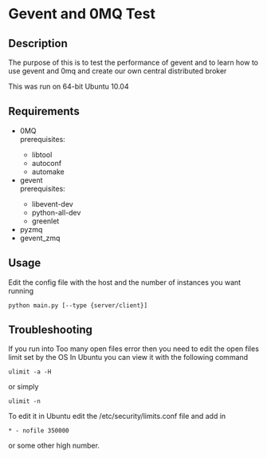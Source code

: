 Gevent and 0MQ Test
=========

Description
-------
The purpose of this is to test the performance of gevent and to learn how to use 
gevent and 0mq and create our own central distributed broker

This was run on 64-bit Ubuntu 10.04

Requirements
--------
<ul>
<li>0MQ</li>
    prerequisites:
    <ul>
    <li>libtool</li>
    <li>autoconf</li>
    <li>automake</li>
    </ul>
<li>gevent</li>
    prerequisites:
    <ul>
    <li>libevent-dev</li>
    <li>python-all-dev</li>
    <li>greenlet</li>
    </ul>
    
<li>pyzmq</li>
<li>gevent_zmq</li>
</ul>


Usage
--------
Edit the config file with the host and the number of instances you want running

    python main.py [--type {server/client}]

Troubleshooting
-------
If you run into Too many open files error then you need to edit the open files limit set by the OS
In Ubuntu you can view it with the following command

    ulimit -a -H

or simply

    ulimit -n

To edit it in Ubuntu edit the /etc/security/limits.conf file and add in 

    * - nofile 350000

or some other high number.

